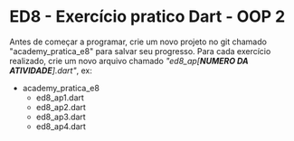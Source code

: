# ED8 - Exercício pratico Dart - OOP 2

Antes de começar a programar, crie um novo projeto no git chamado "academy_pratica_e8" para salvar seu progresso. Para
cada exercício realizado, crie um novo arquivo chamado _"ed8_ap[**NUMERO DA ATIVIDADE**].dart"_, ex:

- academy_pratica_e8
    - ed8_ap1.dart
    - ed8_ap2.dart
    - ed8_ap3.dart
    - ed8_ap4.dart
